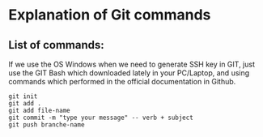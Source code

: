 # Explanation of Git commands

## List of commands:

If we use the OS Windows when we need to generate SSH key in GIT, just use the GIT Bash which downloaded lately in your PC/Laptop, and using commands which performed in the official documentation in Github.

```git
git init
git add .
git add file-name
git commit -m "type your message" -- verb + subject
git push branche-name 
```